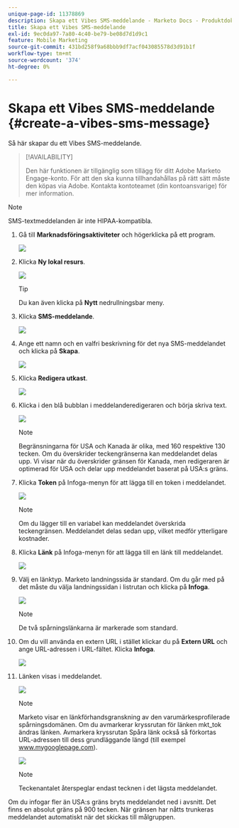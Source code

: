 ```yaml
---
unique-page-id: 11378869
description: Skapa ett Vibes SMS-meddelande - Marketo Docs - Produktdokumentation
title: Skapa ett Vibes SMS-meddelande
exl-id: 9ec0da97-7a80-4c40-be79-be08d7d1d9c1
feature: Mobile Marketing
source-git-commit: 431bd258f9a68bbb9df7acf043085578d3d91b1f
workflow-type: tm+mt
source-wordcount: '374'
ht-degree: 0%

---
```


# Skapa ett Vibes SMS-meddelande {#create-a-vibes-sms-message}

Så här skapar du ett Vibes SMS-meddelande.

>[!AVAILABILITY]
>
>Den här funktionen är tillgänglig som tillägg för ditt Adobe Marketo Engage-konto. För att den ska kunna tillhandahållas på rätt sätt måste den köpas via Adobe. Kontakta kontoteamet (din kontoansvarige) för mer information.

>[!NOTE]
>
>SMS-textmeddelanden är inte HIPAA-kompatibla.

1. Gå till **Marknadsföringsaktiviteter** och högerklicka på ett program.

   ![](assets/mobile-right-click-hand.jpg)

1. Klicka **Ny lokal resurs**.

   ![](assets/new-local-asset-hand.jpg)

   >[!TIP]
   >
   >Du kan även klicka på **Nytt** nedrullningsbar meny.

1. Klicka **SMS-meddelande**.

   ![](assets/new-local-asset-selection-hand.jpg)

1. Ange ett namn och en valfri beskrivning för det nya SMS-meddelandet och klicka på **Skapa**.

   ![](assets/new-sms-message-offer-ends-soon-hands.jpg)

1. Klicka **Redigera utkast**.

   ![](assets/edit-draft-hand.jpg)

1. Klicka i den blå bubblan i meddelanderedigeraren och börja skriva text.

   ![](assets/message-text-pencil.jpg)

   >[!NOTE]
   >
   >Begränsningarna för USA och Kanada är olika, med 160 respektive 130 tecken. Om du överskrider teckengränserna kan meddelandet delas upp. Vi visar när du överskrider gränsen för Kanada, men redigeraren är optimerad för USA och delar upp meddelandet baserat på USA:s gräns.

1. Klicka **Token** på Infoga-menyn för att lägga till en token i meddelandet.

   ![](assets/add-token-real-hand.jpg)

   >[!NOTE]
   >
   >Om du lägger till en variabel kan meddelandet överskrida teckengränsen. Meddelandet delas sedan upp, vilket medför ytterligare kostnader.

1. Klicka **Länk** på Infoga-menyn för att lägga till en länk till meddelandet.

   ![](assets/full-message-link-hand.jpg)

1. Välj en länktyp. Marketo landningssida är standard. Om du går med på det måste du välja landningssidan i listrutan och klicka på **Infoga**.

   ![](assets/insert-link-real-hands.jpg)

   >[!NOTE]
   >
   >De två spårningslänkarna är markerade som standard.

1. Om du vill använda en extern URL i stället klickar du på **Extern URL** och ange URL-adressen i URL-fältet. Klicka **Infoga**.

   ![](assets/insert-link-url-hands.jpg)

1. Länken visas i meddelandet.

   ![](assets/link-added.jpg)

   >[!NOTE]
   >
   >Marketo visar en länkförhandsgranskning av den varumärkesprofilerade spårningsdomänen. Om du avmarkerar kryssrutan för länken mkt_tok ändras länken. Avmarkera kryssrutan Spåra länk också så förkortas URL-adressen till dess grundläggande längd (till exempel www.mygooglepage.com).

   ![](assets/image2016-7-27-16-3a20-3a16.png)

   >[!NOTE]
   >
   >Teckenantalet återspeglar endast tecknen i det lägsta meddelandet.

Om du infogar fler än USA:s gräns bryts meddelandet ned i avsnitt. Det finns en absolut gräns på 900 tecken. När gränsen har nåtts trunkeras meddelandet automatiskt när det skickas till målgruppen.
